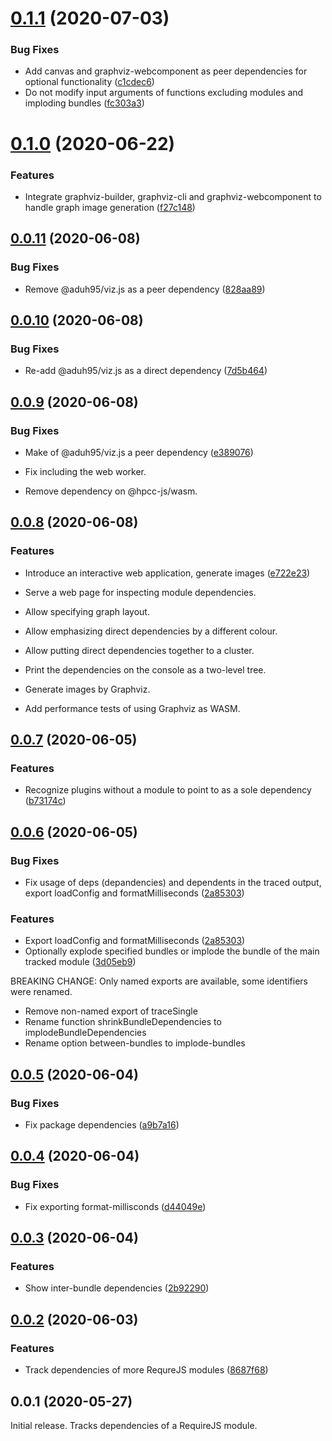 # [0.1.1](https://github.com/prantlf/requirejs-dependencies/compare/v0.1.0...v0.1.1) (2020-07-03)

### Bug Fixes

* Add canvas and graphviz-webcomponent as peer dependencies for optional functionality ([c1cdec6](https://github.com/prantlf/requirejs-dependencies/commit/c1cdec66f26588d14ff72954e5d2895fb3af20e4))
* Do not modify input arguments of functions excluding modules and imploding bundles ([fc303a3](https://github.com/prantlf/requirejs-dependencies/commit/fc303a38097851130753342b0d13364fb26141bd))

# [0.1.0](https://github.com/prantlf/requirejs-dependencies/compare/v0.0.11...v0.1.0) (2020-06-22)

### Features

* Integrate graphviz-builder, graphviz-cli and graphviz-webcomponent to handle graph image generation ([f27c148](https://github.com/prantlf/requirejs-dependencies/commit/f27c148f341ad2fe609c2ad1ee08e22710fb72d6))

## [0.0.11](https://github.com/prantlf/requirejs-dependencies/compare/v0.0.10...v0.0.11) (2020-06-08)

### Bug Fixes

* Remove @aduh95/viz.js as a peer dependency ([828aa89](https://github.com/prantlf/requirejs-dependencies/commit/828aa8993eb5bdbde191798e370e673d87179418))

## [0.0.10](https://github.com/prantlf/requirejs-dependencies/compare/v0.0.9...v0.0.10) (2020-06-08)

### Bug Fixes

* Re-add @aduh95/viz.js as a direct dependency ([7d5b464](https://github.com/prantlf/requirejs-dependencies/commit/7d5b4646120539d9f312c497edeb6f9500ea8dea))

## [0.0.9](https://github.com/prantlf/requirejs-dependencies/compare/v0.0.8...v0.0.9) (2020-06-08)

### Bug Fixes

* Make of @aduh95/viz.js a peer dependency ([e389076](https://github.com/prantlf/requirejs-dependencies/commit/e3890769cf7cade013aa354a39d5f9bb4e556714))

* Fix including the web worker.
* Remove dependency on @hpcc-js/wasm.

## [0.0.8](https://github.com/prantlf/requirejs-dependencies/compare/v0.0.7...v0.0.8) (2020-06-08)

### Features

* Introduce an interactive web application, generate images ([e722e23](https://github.com/prantlf/requirejs-dependencies/commit/e722e236e03de628038d65e72c539417236db82d))

* Serve a web page for inspecting module dependencies.
* Allow specifying graph layout.
* Allow emphasizing direct dependencies by a different colour.
* Allow putting direct dependencies together to a cluster.
* Print the dependencies on the console as a two-level tree.
* Generate images by Graphviz.
* Add performance tests of using Graphviz as WASM.

## [0.0.7](https://github.com/prantlf/requirejs-dependencies/compare/v0.0.6...v0.0.7) (2020-06-05)

### Features

* Recognize plugins without a module to point to as a sole dependency ([b73174c](https://github.com/prantlf/requirejs-dependencies/commit/b73174c0965ba166b5fe3dfa40ce6541fa962b93))

## [0.0.6](https://github.com/prantlf/requirejs-dependencies/compare/v0.0.5...v0.0.6) (2020-06-05)

### Bug Fixes

* Fix usage of deps (depandencies) and dependents in the traced output, export loadConfig and formatMilliseconds ([2a85303](https://github.com/prantlf/requirejs-dependencies/commit/2a853038b2a041d11182ce3fb0c58db86fd53e32))

### Features

* Export loadConfig and formatMilliseconds ([2a85303](https://github.com/prantlf/requirejs-dependencies/commit/2a853038b2a041d11182ce3fb0c58db86fd53e32))
* Optionally explode specified bundles or implode the bundle of the main tracked module ([3d05eb9](https://github.com/prantlf/requirejs-dependencies/commit/3d05eb943d9f5d5107ad2b3363d19a4dfee59dc4))

BREAKING CHANGE: Only named exports are available, some identifiers were renamed.

* Remove non-named export of traceSingle
* Rename function shrinkBundleDependencies to implodeBundleDependencies
* Rename option between-bundles to implode-bundles

## [0.0.5](https://github.com/prantlf/requirejs-dependencies/compare/v0.0.4...v0.0.5) (2020-06-04)

### Bug Fixes

* Fix package dependencies ([a9b7a16](https://github.com/prantlf/requirejs-dependencies/commit/a9b7a169eb21b1ba20cd9709b5517023bf8f1b92))

## [0.0.4](https://github.com/prantlf/requirejs-dependencies/compare/v0.0.3...v0.0.4) (2020-06-04)

### Bug Fixes

* Fix exporting format-millisconds ([d44049e](https://github.com/prantlf/requirejs-dependencies/commit/d44049e1c92cf836b35c60cea866a95552f0e464))

## [0.0.3](https://github.com/prantlf/requirejs-dependencies/compare/v0.0.2...v0.0.3) (2020-06-04)

### Features

* Show inter-bundle dependencies ([2b92290](https://github.com/prantlf/requirejs-dependencies/commit/2b92290ec95747e146279f2f9d4a16d3d8a26f1b))

## [0.0.2](https://github.com/prantlf/requirejs-dependencies/compare/v0.0.1...v0.0.2) (2020-06-03)

### Features

* Track dependencies of more RequreJS modules ([8687f68](https://github.com/prantlf/requirejs-dependencies/commit/8687f68befe05cd3ac76240073b8c97893ed3892))

## 0.0.1 (2020-05-27)

Initial release. Tracks dependencies of a RequireJS module.
